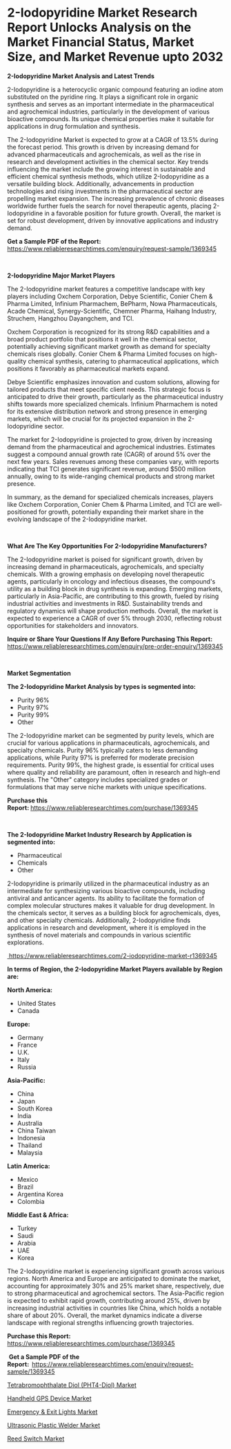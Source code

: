 <p><h1>2-Iodopyridine Market Research Report Unlocks Analysis on the Market Financial Status, Market Size, and Market Revenue upto 2032</h1></p><p><strong>2-Iodopyridine Market Analysis and Latest Trends</strong></p>
<p><p>2-Iodopyridine is a heterocyclic organic compound featuring an iodine atom substituted on the pyridine ring. It plays a significant role in organic synthesis and serves as an important intermediate in the pharmaceutical and agrochemical industries, particularly in the development of various bioactive compounds. Its unique chemical properties make it suitable for applications in drug formulation and synthesis.</p><p>The 2-Iodopyridine Market is expected to grow at a CAGR of 13.5% during the forecast period. This growth is driven by increasing demand for advanced pharmaceuticals and agrochemicals, as well as the rise in research and development activities in the chemical sector. Key trends influencing the market include the growing interest in sustainable and efficient chemical synthesis methods, which utilize 2-Iodopyridine as a versatile building block. Additionally, advancements in production technologies and rising investments in the pharmaceutical sector are propelling market expansion. The increasing prevalence of chronic diseases worldwide further fuels the search for novel therapeutic agents, placing 2-Iodopyridine in a favorable position for future growth. Overall, the market is set for robust development, driven by innovative applications and industry demand.</p></p>
<p><strong>Get a Sample PDF of the Report:&nbsp;</strong> <a href="https://www.reliableresearchtimes.com/enquiry/request-sample/1369345?utm_campaign=2609&utm_medium=2&utm_source=Github&utm_content=ia&utm_term=22032025&utm_id=2-iodopyridine">https://www.reliableresearchtimes.com/enquiry/request-sample/1369345</a></p>
<p>&nbsp;</p>
<p><strong>2-Iodopyridine Major Market Players</strong></p>
<p><p>The 2-Iodopyridine market features a competitive landscape with key players including Oxchem Corporation, Debye Scientific, Conier Chem & Pharma Limited, Infinium Pharmachem, BePharm, Nowa Pharmaceuticals, Acade Chemical, Synergy-Scientific, Chemner Pharma, Haihang Industry, Struchem, Hangzhou Dayangchem, and TCI. </p><p>Oxchem Corporation is recognized for its strong R&D capabilities and a broad product portfolio that positions it well in the chemical sector, potentially achieving significant market growth as demand for specialty chemicals rises globally. Conier Chem & Pharma Limited focuses on high-quality chemical synthesis, catering to pharmaceutical applications, which positions it favorably as pharmaceutical markets expand.</p><p>Debye Scientific emphasizes innovation and custom solutions, allowing for tailored products that meet specific client needs. This strategic focus is anticipated to drive their growth, particularly as the pharmaceutical industry shifts towards more specialized chemicals. Infinium Pharmachem is noted for its extensive distribution network and strong presence in emerging markets, which will be crucial for its projected expansion in the 2-Iodopyridine sector.</p><p>The market for 2-Iodopyridine is projected to grow, driven by increasing demand from the pharmaceutical and agrochemical industries. Estimates suggest a compound annual growth rate (CAGR) of around 5% over the next few years. Sales revenues among these companies vary, with reports indicating that TCI generates significant revenue, around $500 million annually, owing to its wide-ranging chemical products and strong market presence.</p><p>In summary, as the demand for specialized chemicals increases, players like Oxchem Corporation, Conier Chem & Pharma Limited, and TCI are well-positioned for growth, potentially expanding their market share in the evolving landscape of the 2-Iodopyridine market.</p></p>
<p>&nbsp;</p>
<p><strong>What Are The Key Opportunities For 2-Iodopyridine Manufacturers?</strong></p>
<p><p>The 2-Iodopyridine market is poised for significant growth, driven by increasing demand in pharmaceuticals, agrochemicals, and specialty chemicals. With a growing emphasis on developing novel therapeutic agents, particularly in oncology and infectious diseases, the compound's utility as a building block in drug synthesis is expanding. Emerging markets, particularly in Asia-Pacific, are contributing to this growth, fueled by rising industrial activities and investments in R&D. Sustainability trends and regulatory dynamics will shape production methods. Overall, the market is expected to experience a CAGR of over 5% through 2030, reflecting robust opportunities for stakeholders and innovators.</p></p>
<p><strong>Inquire or Share Your Questions If Any Before Purchasing This Report:</strong> <a href="https://www.reliableresearchtimes.com/enquiry/pre-order-enquiry/1369345?utm_campaign=2609&utm_medium=2&utm_source=Github&utm_content=ia&utm_term=22032025&utm_id=2-iodopyridine">https://www.reliableresearchtimes.com/enquiry/pre-order-enquiry/1369345</a></p>
<p>&nbsp;</p>
<p><strong>Market Segmentation</strong></p>
<p><strong>The 2-Iodopyridine Market Analysis by types is segmented into:</strong></p>
<p><ul><li>Purity 96%</li><li>Purity 97%</li><li>Purity 99%</li><li>Other</li></ul></p>
<p><p>The 2-Iodopyridine market can be segmented by purity levels, which are crucial for various applications in pharmaceuticals, agrochemicals, and specialty chemicals. Purity 96% typically caters to less demanding applications, while Purity 97% is preferred for moderate precision requirements. Purity 99%, the highest grade, is essential for critical uses where quality and reliability are paramount, often in research and high-end synthesis. The "Other" category includes specialized grades or formulations that may serve niche markets with unique specifications.</p></p>
<p><strong>Purchase this Report:&nbsp;</strong><a href="https://www.reliableresearchtimes.com/purchase/1369345?utm_campaign=2609&utm_medium=2&utm_source=Github&utm_content=ia&utm_term=22032025&utm_id=2-iodopyridine">https://www.reliableresearchtimes.com/purchase/1369345</a></p>
<p>&nbsp;</p>
<p><strong>The 2-Iodopyridine Market Industry Research by Application is segmented into:</strong></p>
<p><ul><li>Pharmaceutical</li><li>Chemicals</li><li>Other</li></ul></p>
<p><p>2-Iodopyridine is primarily utilized in the pharmaceutical industry as an intermediate for synthesizing various bioactive compounds, including antiviral and anticancer agents. Its ability to facilitate the formation of complex molecular structures makes it valuable for drug development. In the chemicals sector, it serves as a building block for agrochemicals, dyes, and other specialty chemicals. Additionally, 2-Iodopyridine finds applications in research and development, where it is employed in the synthesis of novel materials and compounds in various scientific explorations.</p></p>
<p><a href="https://www.reliableresearchtimes.com/2-iodopyridine-market-r1369345?utm_campaign=2609&utm_medium=2&utm_source=Github&utm_content=ia&utm_term=22032025&utm_id=2-iodopyridine">&nbsp;https://www.reliableresearchtimes.com/2-iodopyridine-market-r1369345</a></p>
<p><strong>In terms of Region, the 2-Iodopyridine Market Players available by Region are:</strong></p>
<p>
    <p> <strong> North America: </strong>
        <ul>
            <li>United States</li>
            <li>Canada</li>
        </ul>
        </p> 
    <p> <strong> Europe: </strong>
        <ul>
            <li>Germany</li>
            <li>France</li>
            <li>U.K.</li>
            <li>Italy</li>
            <li>Russia</li>
        </ul>
        </p> 
    <p> <strong> Asia-Pacific: </strong>
        <ul>
            <li>China</li>
            <li>Japan</li>
            <li>South Korea</li>
            <li>India</li>
            <li>Australia</li>
            <li>China Taiwan</li>
            <li>Indonesia</li>
            <li>Thailand</li>
            <li>Malaysia</li>
        </ul>
        </p> 
    <p> <strong> Latin America: </strong>
        <ul>
            <li>Mexico</li>
            <li>Brazil</li>
            <li>Argentina Korea</li>
            <li>Colombia</li>
        </ul>
        </p> 
    <p> <strong> Middle East & Africa: </strong>
        <ul>
            <li>Turkey</li>
            <li>Saudi</li>
            <li>Arabia</li>
            <li>UAE</li>
            <li>Korea</li>
        </ul>
    </p>
    </p>
<p><p>The 2-Iodopyridine market is experiencing significant growth across various regions. North America and Europe are anticipated to dominate the market, accounting for approximately 30% and 25% market share, respectively, due to strong pharmaceutical and agrochemical sectors. The Asia-Pacific region is expected to exhibit rapid growth, contributing around 25%, driven by increasing industrial activities in countries like China, which holds a notable share of about 20%. Overall, the market dynamics indicate a diverse landscape with regional strengths influencing growth trajectories.</p></p>
<p><strong>Purchase this Report: </strong><a href="https://www.reliableresearchtimes.com/purchase/1369345?utm_campaign=2609&utm_medium=2&utm_source=Github&utm_content=ia&utm_term=22032025&utm_id=2-iodopyridine">https://www.reliableresearchtimes.com/purchase/1369345</a></p>
<p>&nbsp;<strong>Get a Sample PDF of the Report:&nbsp;&nbsp;</strong><a href="https://www.reliableresearchtimes.com/enquiry/request-sample/1369345?utm_campaign=2609&utm_medium=2&utm_source=Github&utm_content=ia&utm_term=22032025&utm_id=2-iodopyridine">https://www.reliableresearchtimes.com/enquiry/request-sample/1369345</a></p>
<p><strong></strong></p>
<p><p><a href="https://github.com/rushanday/Market-Research-Report-List-1/blob/main/tetrabromophthalate-diol-pht4-diol-market.md?utm_campaign=2609&utm_medium=2&utm_source=Github&utm_content=ia&utm_term=22032025&utm_id=2-iodopyridine">Tetrabromophthalate Diol (PHT4-Diol) Market</a></p><p><a href="https://www.linkedin.com/pulse/handheld-gps-device-market-global-insights-regional-zikmc?utm_campaign=2609&utm_medium=2&utm_source=Github&utm_content=ia&utm_term=22032025&utm_id=2-iodopyridine">Handheld GPS Device Market</a></p><p><a href="https://www.linkedin.com/pulse/comprehensive-emergency-exit-lights-market-size-report-hzgzc?utm_campaign=2609&utm_medium=2&utm_source=Github&utm_content=ia&utm_term=22032025&utm_id=2-iodopyridine">Emergency & Exit Lights Market</a></p><p><a href="https://www.linkedin.com/pulse/market-growth-ultrasonic-plastic-welder-sector-2025-2032-6pc7c?utm_campaign=2609&utm_medium=2&utm_source=Github&utm_content=ia&utm_term=22032025&utm_id=2-iodopyridine">Ultrasonic Plastic Welder Market</a></p><p><a href="https://www.linkedin.com/pulse/reed-switch-market-report-industry-drivers-challenges-expected-ducuc?utm_campaign=2609&utm_medium=2&utm_source=Github&utm_content=ia&utm_term=22032025&utm_id=2-iodopyridine">Reed Switch Market</a></p></p>